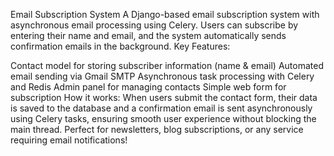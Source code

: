 Email Subscription System
A Django-based email subscription system with asynchronous email processing using Celery. Users can subscribe by entering their name and email, and the system automatically sends confirmation emails in the background.
Key Features:

Contact model for storing subscriber information (name & email)
Automated email sending via Gmail SMTP
Asynchronous task processing with Celery and Redis
Admin panel for managing contacts
Simple web form for subscription
How it works:
When users submit the contact form, their data is saved to the database and a confirmation email is sent asynchronously using Celery tasks, ensuring smooth user experience without blocking the main thread.
Perfect for newsletters, blog subscriptions, or any service requiring email notifications!
